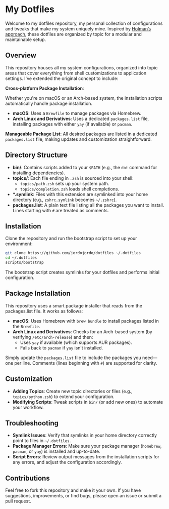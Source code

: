 # My Dotfiles

Welcome to my dotfiles repository, my personal collection of configurations and tweaks that make my system uniquely mine. Inspired by [Holman’s approach](https://github.com/holman/dotfiles), these dotfiles are organized by topic for a modular and maintainable setup.

## Overview

This repository houses all my system configurations, organized into topic areas that cover everything from shell customizations to application settings. I've extended the original concept to include:

**Cross-platform Package Installation**:

Whether you're on macOS or an Arch-based system, the installation scripts automatically handle package installation.

- **macOS**: Uses a `Brewfile` to manage packages via Homebrew.
- **Arch Linux and Derivatives**: Uses a dedicated `packages.list` file, installing packages with either `yay` (if available) or `pacman`.

**Manageable Package List**:
All desired packages are listed in a dedicated `packages.list` file, making updates and customization straightforward.

## Directory Structure

- **bin/**:
Contains scripts added to your `$PATH` (e.g., the `dot` command for installing dependencies).
- **topics/**:
Each file ending in `.zsh` is sourced into your shell:
  - `topics/path.zsh` sets up your system path.
  - `topics/completion.zsh` loads shell completions.
- **\*.symlink**:
Files with this extension are symlinked into your home directory (e.g., `zshrc.symlink` becomes `~/.zshrc`).
- **packages.list**:
A plain text file listing all the packages you want to install. Lines starting with `#` are treated as comments.

## Installation

Clone the repository and run the bootstrap script to set up your environment:

```sh
git clone https://github.com/jordojordo/dotfiles ~/.dotfiles
cd ~/.dotfiles
scripts/bootstrap
```

The bootstrap script creates symlinks for your dotfiles and performs initial configuration.

## Package Installation

This repository uses a smart package installer that reads from the packages.list file. It works as follows:

- **macOS**:
Uses Homebrew with `brew bundle` to install packages listed in the `Brewfile`.
- **Arch Linux and Derivatives**:
Checks for an Arch-based system (by verifying `/etc/arch-release`) and then:
  - Uses `yay` if available (which supports AUR packages).
  - Falls back to `pacman` if `yay` isn’t installed.

Simply update the `packages.list` file to include the packages you need—one per line. Comments (lines beginning with `#`) are supported for clarity.

## Customization

- **Adding Topics**:
Create new topic directories or files (e.g., `topics/python.zsh`) to extend your configuration.
- **Modifying Scripts**:
Tweak scripts in `bin/` (or add new ones) to automate your workflow.

## Troubleshooting

- **Symlink Issues**:
Verify that symlinks in your home directory correctly point to files in `~/.dotfiles`.
- **Package Manager Errors**:
Make sure your package manager (`homebrew`, `pacman`, or `yay`) is installed and up-to-date.
- **Script Errors**:
Review output messages from the installation scripts for any errors, and adjust the configuration accordingly.

## Contributions

Feel free to fork this repository and make it your own. If you have suggestions, improvements, or find bugs, please open an issue or submit a pull request.
